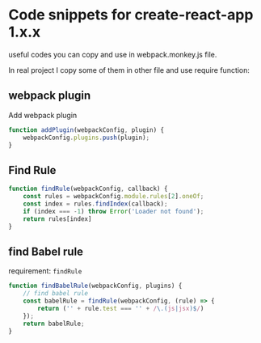 # Code snippets for create-react-app 1.x.x
useful codes you can copy and use in webpack.monkey.js file.

In real project I copy some of them in other file and use require function:

## webpack plugin

Add webpack plugin
```js
function addPlugin(webpackConfig, plugin) {
    webpackConfig.plugins.push(plugin);
}
```
## Find Rule

```js
function findRule(webpackConfig, callback) {
    const rules = webpackConfig.module.rules[2].oneOf;
    const index = rules.findIndex(callback);
    if (index === -1) throw Error('Loader not found');
    return rules[index]
}
```

## find Babel rule
requirement: `findRule`
```js
function findBabelRule(webpackConfig, plugins) {
    // find babel rule
    const babelRule = findRule(webpackConfig, (rule) => {
        return ('' + rule.test === '' + /\.(js|jsx)$/)
    });
    return babelRule;
}
```

